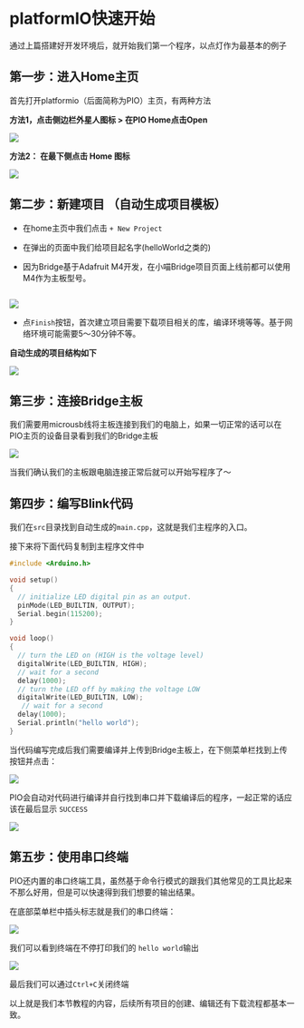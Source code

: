 # platformIO快速开始

通过上篇搭建好开发环境后，就开始我们第一个程序，以点灯作为最基本的例子

## 第一步：进入Home主页

首先打开platformio（后面简称为PIO）主页，有两种方法

**方法1，点击侧边栏外星人图标 > 在PIO Home点击Open**

![](images/1572586467944.png)

**方法2： 在最下侧点击 Home 图标**

![](images/1572586628918.png)


## 第二步：新建项目 （自动生成项目模板）

- 在home主页中我们点击 `+ New Project`

- 在弹出的页面中我们给项目起名字(helloWorld之类的)

- 因为Bridge基于Adafruit M4开发，在小喵Bridge项目页面上线前都可以使用M4作为主板型号。

```hint:: 建议大家自己选择项目地址，如果默认，则项目地址藏在PIO用户页面下，比较难找还不好管理
```

![](images/1572586936471.png)

- 点`Finish`按钮，首次建立项目需要下载项目相关的库，编译环境等等。基于网络环境可能需要5～30分钟不等。

**自动生成的项目结构如下**

![](images/1572587249190.png)

## 第三步：连接Bridge主板

我们需要用microusb线将主板连接到我们的电脑上，如果一切正常的话可以在PIO主页的设备目录看到我们的Bridge主板

![](images/1572587555952.png)

当我们确认我们的主板跟电脑连接正常后就可以开始写程序了～

## 第四步：编写Blink代码

我们在`src`目录找到自动生成的`main.cpp`，这就是我们主程序的入口。

接下来将下面代码复制到主程序文件中

```c++
#include <Arduino.h>

void setup()
{
  // initialize LED digital pin as an output.
  pinMode(LED_BUILTIN, OUTPUT);
  Serial.begin(115200);
}

void loop()
{
  // turn the LED on (HIGH is the voltage level)
  digitalWrite(LED_BUILTIN, HIGH);
  // wait for a second
  delay(1000);
  // turn the LED off by making the voltage LOW
  digitalWrite(LED_BUILTIN, LOW);
   // wait for a second
  delay(1000);
  Serial.println("hello world");
}
```

当代码编写完成后我们需要编译并上传到Bridge主板上，在下侧菜单栏找到上传按钮并点击：

![](images/1572587639004.png)

PIO会自动对代码进行编译并自行找到串口并下载编译后的程序，一起正常的话应该在最后显示 `SUCCESS`

![](images/1572587787565.png)

## 第五步：使用串口终端

PIO还内置的串口终端工具，虽然基于命令行模式的跟我们其他常见的工具比起来不那么好用，但是可以快速得到我们想要的输出结果。

在底部菜单栏中插头标志就是我们的串口终端：

![](images/1572587954252.png)

我们可以看到终端在不停打印我们的 `hello world`输出

![](images/1572587984788.png)

最后我们可以通过`Ctrl+C`关闭终端

以上就是我们本节教程的内容，后续所有项目的创建、编辑还有下载流程都基本一致。



